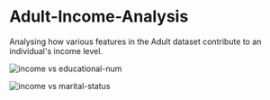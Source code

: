 # Adult-Income-Analysis
Analysing how various features in the Adult dataset contribute to an individual's income level.

![income vs educational-num](https://github.com/gladysbabs/Adult-Income-Analysis/assets/162020572/7053c2c2-1766-4253-9938-2f69ea2cd4d3)

![income vs marital-status](https://github.com/gladysbabs/Adult-Income-Analysis/assets/162020572/a8430f26-7721-49f0-aee5-da57e1a9d9dc)


